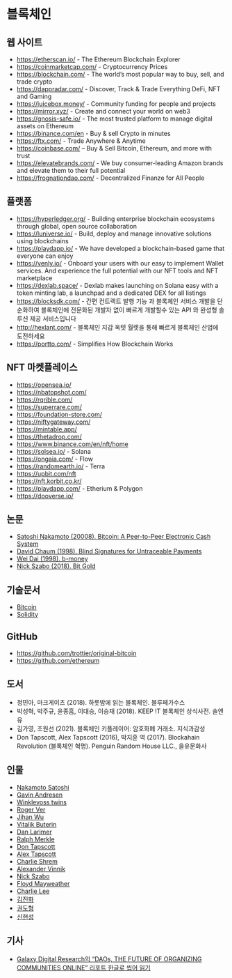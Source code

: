 # 블록체인

## 웹 사이트
* https://etherscan.io/ - The Ethereum Blockchain Explorer
* https://coinmarketcap.com/ - Cryptocurrency Prices 
* https://blockchain.com/ - The world’s most popular way to buy, sell, and trade crypto
* https://dappradar.com/ - Discover, Track & Trade Everything DeFi, NFT and Gaming
* https://juicebox.money/ - Community funding for people and projects
* https://mirror.xyz/ - Create and connect your world on web3
* https://gnosis-safe.io/ - The most trusted platform to manage digital assets on Ethereum
* https://binance.com/en - Buy & sell Crypto in minutes
* https://ftx.com/ - Trade Anywhere & Anytime
* https://coinbase.com/ – Buy & Sell Bitcoin, Ethereum, and more with trust
* https://elevatebrands.com/ - We buy consumer-leading Amazon brands and elevate them to their full potential
* https://frognationdao.com/ - Decentralized Finanze for All People

## 플랫폼
* https://hyperledger.org/ - Building enterprise blockchain ecosystems through global, open source collaboration
* https://luniverse.io/ - Build, deploy and manage innovative solutions using blockchains
* https://playdapp.io/ - We have developed a blockchain-based game that everyone can enjoy
* https://venly.io/ - Onboard your users with our easy to implement Wallet services. And experience the full potential with our NFT tools and NFT marketplace
* https://dexlab.space/ - Dexlab makes launching on Solana easy with a token minting lab, a launchpad and a dedicated DEX for all listings
* https://blocksdk.com/ - 간편 컨트렉트 발행 기능 과 블록체인 서비스 개발을 단순화하여 블록체인에 전문화된 개발자 없이 빠르게 개발할수 있는 API 와 완성형 솔루션 제공 서비스입니다
* http://hexlant.com/ - 블록체인 지갑 옥텟 월렛을 통해 빠르게 블록체인 산업에 도전하세요
* https://portto.com/ - Simplifies How Blockchain Works

## NFT 마켓플레이스
* https://opensea.io/
* https://nbatopshot.com/
* https://rqrible.com/
* https://superrare.com/
* https://foundation-store.com/
* https://niftygateway.com/
* https://mintable.app/
* https://thetadrop.com/
* https://www.binance.com/en/nft/home
* https://solsea.io/ - Solana
* https://ongaia.com/ - Flow
* https://randomearth.io/ - Terra
* https://upbit.com/nft
* https://nft.korbit.co.kr/
* https://playdapp.com/ - Etherium & Polygon
* https://dooverse.io/ 

## 논문
* [Satoshi Nakamoto (20008). Bitcoin: A Peer-to-Peer Electronic Cash System](https://bitcoin.org/bitcoin.pdf)
* [David Chaum (1998). Blind Signatures for Untraceable Payments](http://blog.koehntopp.de/uploads/Chaum.BlindSigForPayment.1982.PDF)
* [Wei Dai (1998). b-money](https://weidai.com/bmoney.txt)
* [Nick Szabo (2018). Bit Gold](https://unenumerated.blogspot.com/2005/12/bit-gold.html)

## 기술문서
* [Bitcoin](https://developer.bitcoin.org/devguide/)
* [Solidity](https://docs.soliditylang.org/en/v0.8.7/)

## GitHub
* https://github.com/trottier/original-bitcoin
* https://github.com/ethereum

## 도서
* 정민아, 마크게이츠 (2018). 하룻밤에 읽는 블록체인. 블루페가수스
* 박성혁, 박주규, 윤종흠, 이대승, 이승재 (2018). KEEP !T 블록체인 상식사전. 솔앤유
* 김가영, 조원선 (2021). 블록체인 키플레이어: 암호화폐 거래소. 지식과감성
* Don Tapscott, Alex Tapscott (2016), 박지훈 역 (2017). Blockahain Revolution (블록체인 혁명). Penguin Random House LLC., 을유문화사

## 인물

* [Nakamoto Satoshi](https://en.wikipedia.org/wiki/Satoshi_Nakamoto)
* [Gavin Andresen](https://en.wikipedia.org/wiki/Gavin_Andresen)
* [Winklevoss twins](https://en.wikipedia.org/wiki/Winklevoss_twins)
* [Roger Ver](https://twitter.com/rogerkver)
* [Jihan Wu](https://twitter.com/jihanwu)
* [Vitalik Buterin](https://twitter.com/vitalikbuterin)
* [Dan Larimer](https://twitter.com/bytemaster7)
* [Ralph Merkle](https://merkle.com/)
* [Don Tapscott](https://dontapscott.com/)
* [Alex Tapscott](http://alextapscott.com/)
* [Charlie Shrem](https://twitter.com/CharlieShrem)
* [Alexander Vinnik](https://en.wikipedia.org/wiki/Alexander_Vinnik)
* [Nick Szabo](https://twitter.com/nickszabo4)
* [Floyd Mayweather](https://twitter.com/floydmayweather)
* [Charlie Lee](https://twitter.com/satoshilite)
* [김진화](http://wiki.hash.kr/index.php/%EA%B9%80%EC%A7%84%ED%99%94)
* [권도형](http://wiki.hash.kr/index.php/%EA%B6%8C%EB%8F%84%ED%98%95)
* [신현성](http://wiki.hash.kr/index.php/%EC%8B%A0%ED%98%84%EC%84%B1)

## 기사

* [Galaxy Digital Research의 “DAOs, THE FUTURE OF ORGANIZING COMMUNITIES ONLINE” 리포트 한글로 씹어 읽기](https://medium.com/@riversh0215/galaxy-digital-research%EC%9D%98-daos-the-future-of-organizing-communities-online-%EB%A6%AC%ED%8F%AC%ED%8A%B8-%ED%95%9C%EA%B8%80%EB%A1%9C-%EC%94%B9%EC%96%B4-%EC%9D%BD%EA%B8%B0-b3a20ae9a402)
